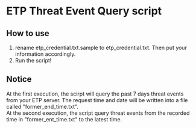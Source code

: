 ﻿# ETP Threat Event Query script


## How to use
1. rename etp_credential.txt.sample to etp_credential.txt. Then put your information accordingly.
2. Run the script!

## Notice  
At the first execution, the scirpt will query the past 7 days threat events from your ETP server. The request time and date will be written into a file called "former_end_time.txt".  
At the second execution, the script query threat events from the recorded time in "former_ent_time.txt" to the latest time. 
